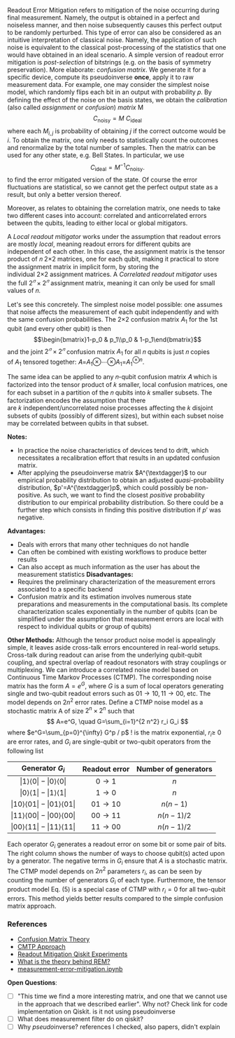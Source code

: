 
Readout Error Mitigation refers to mitigation of the noise occurring during final measurement. Namely, the output is obtained in a perfect and noiseless manner, and then noise subsequently causes this perfect output to be randomly perturbed. 
This type of error can also be considered as an intuitive interpretation of classical noise. Namely, the application of such noise is equivalent to the classical post-processing of the statistics that one would have obtained in an ideal scenario.
A simple version of readout error mitigation is *post-selection* of bitstrings (e.g. on the basis of symmetry preservation).
More elaborate: *confusion matrix*. We generate it for a specific device, compute its pseudoinverse **once**, apply it to raw measurement data. 
For example, one may consider the simplest noise model, which randomly flips each bit in an output with probability 𝑝. By defining the effect of the noise on the basis states, we obtain the *calibration* (also called *assignment* or *confusion*) *matrix* M $$ C_\text{noisy} = M ~ C_\text{ideal}$$where each $M_{i,j}$ is probability of obtaining $j$ if the correct outcome would be $i$. To obtain the matrix, one only needs to statistically count the outcomes and renormalize by the total number of samples. Then the matrix can be used for any other state, e.g. Bell States. In particular, we use $$C_\text{ideal} = M^{-1} C_\text{noisy}.$$to find the error mitigated version of the state. Of course the error fluctuations are statistical, so we cannot get the perfect output state as a result, but only a better version thereof.

Moreover, as relates to obtaining the correlation matrix, one needs to take two different cases into account: correlated and anticorrelated errors between the qubits, leading to either local or global mitigators.

A _Local readout mitigator_ works under the assumption that readout errors are mostly _local_, meaning readout errors for different qubits are independent of each other. In this case, the assignment matrix is the tensor product of 𝑛 2×2 matrices, one for each qubit, making it practical to store the assignment matrix in implicit form, by storing the individual 2×2 assignment matrices. A _Correlated readout mitigator_ uses the full $2^𝑛×2^𝑛$ assignment matrix, meaning it can only be used for small values of 𝑛.

Let's see this concretely.
The simplest noise model possible: one assumes that noise affects the measurement of each qubit independently and with the same confusion probabilities.
The 2×2 confusion matrix $A_1$ for the 1st qubit (and every other qubit) is then $$\begin{bmatrix}1-p_0 & p_1\\p_0 & 1-p_1\end{bmatrix}$$and the joint $2^𝑛×2^𝑛$ confusion matrix $A_1$ for all 𝑛 qubits is just 𝑛 copies of $A_1$ tensored together: 𝐴=$A_1$⊗⋯⊗$A_1$=$A_1^{\otimes n}$.

The same idea can be applied to any 𝑛-qubit confusion matrix 𝐴 which is factorized into the tensor product of 𝑘 smaller, local confusion matrices, one for each subset in a partition of the 𝑛 qubits into 𝑘 smaller subsets. The factorization encodes the assumption that there are 𝑘 independent/uncorrelated noise processes affecting the 𝑘 disjoint subsets of qubits (possibly of different sizes), but within each subset noise may be correlated between qubits in that subset.

**Notes:** 
- In practice the noise characteristics of devices tend to drift, which necessitates a recalibration effort that results in an updated confusion matrix.
- After applying the pseudoinverse matrix $A^{\textdagger}$ to our empirical probability distribution to obtain an adjusted _quasi_-probability distribution, $p'=A^{\textdagger}p$, which could possibly be non-positive. As such, we want to find the closest _positive_ probability distribution to our empirical probability distribution. So there could be a further step which consists in finding this positive distribution if $p'$ was negative.

**Advantages:** 
- Deals with errors that many other techniques do not handle 
- Can often be combined with existing workflows to produce better results
- Can also accept as much information as the user has about the measurement statistics
**Disadvantages:**
- Requires the preliminary characterization of the measurement errors associated to a specific backend 
- Confusion matrix and its estimation involves numerous state preparations and measurements in the computational basis. Its complete characterization scales exponentially in the number of qubits (can be simplified under the assumption that measurement errors are local with respect to individual qubits or group of qubits)

**Other Methods:**
Although the tensor product noise model is appealingly simple, it leaves aside cross-talk errors encountered in real-world setups. Cross-talk during readout can arise from the underlying qubit-qubit coupling, and spectral overlap of readout resonators with stray couplings or multiplexing. We can introduce a correlated noise model based on Continuous Time Markov Processes (CTMP). The corresponding noise matrix has the form $A=e^G$, where $G$ is a sum of local operators generating single and two-qubit readout errors such as $01 \rightarrow 10,11 \rightarrow 00$, etc. The model depends on $2 n^2$ error rates.
Define a CTMP noise model as a stochastic matrix A of size $2^n \times 2^n$ such that
$$
A=e^G, \quad G=\sum_{i=1}^{2 n^2} r_i G_i
$$
where $e^G=\sum_{p=0}^{\infty} G^p / p$ ! is the matrix exponential, $r_i \geq$ 0 are error rates, and $G_i$ are single-qubit or two-qubit operators from the following list

|                  Generator $G_i$                   |    Readout error    | Number of generators |
| :------------------------------------------------: | :-----------------: | :------------------: |
|   $\|1\rangle\langle 0\|-\| 0\rangle\langle 0\|$   |  $0 \rightarrow 1$  |         $n$          |
|   $\|0\rangle\langle 1\|-\| 1\rangle\langle 1\|$   |  $1 \rightarrow 0$  |         $n$          |
| $\|10\rangle\langle 01\|-\| 01\rangle\langle 01\|$ | $01 \rightarrow 10$ |       $n(n-1)$       |
| $\|11\rangle\langle 00\|-\| 00\rangle\langle 00\|$ | $00 \rightarrow 11$ |     $n(n-1) / 2$     |
| $\|00\rangle\langle 11\|-\| 11\rangle\langle 11\|$ | $11 \rightarrow 00$ |     $n(n-1) / 2$     |

Each operator $G_i$ generates a readout error on some bit or some pair of bits. The right column shows the number of ways to choose qubit(s) acted upon by a generator. The negative terms in $G_i$ ensure that $A$ is a stochastic matrix. The CTMP model depends on $2 n^2$ parameters $r_i$, as can be seen by counting the number of generators $G_i$ of each type. Furthermore, the tensor product model Eq. (5) is a special case of CTMP with $r_i=0$ for all two-qubit errors. This method yields better results compared to the simple confusion matrix approach.

### References
- [Confusion Matrix Theory](https://arxiv.org/abs/1907.08518)
- [CMTP Approach](https://arxiv.org/abs/2006.14044)
- [Readout Mitigation Qiskit Experiments](https://qiskit-extensions.github.io/qiskit-experiments/manuals/measurement/readout_mitigation.html#)
- [What is the theory behind REM?](https://mitiq.readthedocs.io/en/latest/guide/rem-5-theory.html)
- [measurement-error-mitigation.ipynb](https://github.com/Qiskit/textbook/blob/main/notebooks/quantum-hardware/measurement-error-mitigation.ipynb)


**Open Questions**:
 - [ ]  "This time we find a more interesting matrix, and one that we cannot use in the approach that we described earlier". Why not? Check link for code implementation on Qiskit. is it not using pseudoinverse
 - [ ] What does measurement filter do on qiskit?
 - [ ] Why *pseudo*inverse? references I checked, also papers, didn't explain